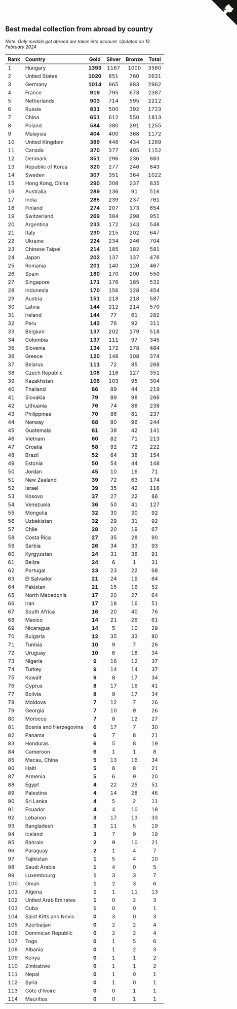## Best medal collection from abroad by country

*Note: Only medals got abroad are taken into account.*
*Updated on 13 February 2024*

| Rank | Country | Gold | Silver | Bronze | Total |
| :--- | :--- | :--: | :--: | :--: | :--: |
| 1 | Hungary | **1393** | 1167 | 1000 | 3560 |
| 2 | United States | **1020** | 851 | 760 | 2631 |
| 3 | Germany | **1014** | 965 | 983 | 2962 |
| 4 | France | **919** | 795 | 673 | 2387 |
| 5 | Netherlands | **903** | 714 | 595 | 2212 |
| 6 | Russia | **831** | 500 | 392 | 1723 |
| 7 | China | **651** | 612 | 550 | 1813 |
| 8 | Poland | **584** | 380 | 291 | 1255 |
| 9 | Malaysia | **404** | 400 | 368 | 1172 |
| 10 | United Kingdom | **389** | 446 | 434 | 1269 |
| 11 | Canada | **370** | 377 | 405 | 1152 |
| 12 | Denmark | **351** | 296 | 236 | 883 |
| 13 | Republic of Korea | **320** | 277 | 246 | 843 |
| 14 | Sweden | **307** | 351 | 364 | 1022 |
| 15 | Hong Kong, China | **290** | 308 | 237 | 835 |
| 16 | Australia | **289** | 136 | 91 | 516 |
| 17 | India | **285** | 239 | 237 | 761 |
| 18 | Finland | **274** | 207 | 173 | 654 |
| 19 | Switzerland | **269** | 384 | 298 | 951 |
| 20 | Argentina | **233** | 172 | 143 | 548 |
| 21 | Italy | **230** | 215 | 202 | 647 |
| 22 | Ukraine | **224** | 234 | 246 | 704 |
| 23 | Chinese Taipei | **214** | 185 | 182 | 581 |
| 24 | Japan | **202** | 137 | 137 | 476 |
| 25 | Romania | **201** | 140 | 126 | 467 |
| 26 | Spain | **180** | 170 | 200 | 550 |
| 27 | Singapore | **171** | 176 | 185 | 532 |
| 28 | Indonesia | **170** | 156 | 128 | 454 |
| 29 | Austria | **151** | 218 | 218 | 587 |
| 30 | Latvia | **144** | 212 | 214 | 570 |
| 31 | Ireland | **144** | 77 | 61 | 282 |
| 32 | Peru | **143** | 76 | 92 | 311 |
| 33 | Belgium | **137** | 202 | 179 | 518 |
| 34 | Colombia | **137** | 111 | 97 | 345 |
| 35 | Slovenia | **134** | 172 | 178 | 484 |
| 36 | Greece | **120** | 146 | 108 | 374 |
| 37 | Belarus | **111** | 72 | 85 | 268 |
| 38 | Czech Republic | **108** | 116 | 127 | 351 |
| 39 | Kazakhstan | **106** | 103 | 95 | 304 |
| 40 | Thailand | **86** | 89 | 44 | 219 |
| 41 | Slovakia | **79** | 89 | 98 | 266 |
| 42 | Lithuania | **76** | 74 | 88 | 238 |
| 43 | Philippines | **70** | 86 | 81 | 237 |
| 44 | Norway | **68** | 80 | 96 | 244 |
| 45 | Guatemala | **61** | 38 | 42 | 141 |
| 46 | Vietnam | **60** | 82 | 71 | 213 |
| 47 | Croatia | **58** | 92 | 72 | 222 |
| 48 | Brazil | **52** | 64 | 38 | 154 |
| 49 | Estonia | **50** | 54 | 44 | 148 |
| 50 | Jordan | **45** | 10 | 16 | 71 |
| 51 | New Zealand | **39** | 72 | 63 | 174 |
| 52 | Israel | **39** | 35 | 42 | 116 |
| 53 | Kosovo | **37** | 27 | 22 | 86 |
| 54 | Venezuela | **36** | 50 | 41 | 127 |
| 55 | Mongolia | **32** | 30 | 30 | 92 |
| 56 | Uzbekistan | **32** | 29 | 31 | 92 |
| 57 | Chile | **28** | 20 | 19 | 67 |
| 58 | Costa Rica | **27** | 35 | 28 | 90 |
| 59 | Serbia | **26** | 34 | 33 | 93 |
| 60 | Kyrgyzstan | **24** | 31 | 36 | 91 |
| 61 | Belize | **24** | 6 | 1 | 31 |
| 62 | Portugal | **23** | 23 | 22 | 68 |
| 63 | El Salvador | **21** | 24 | 19 | 64 |
| 64 | Pakistan | **21** | 15 | 16 | 52 |
| 65 | North Macedonia | **17** | 20 | 27 | 64 |
| 66 | Iran | **17** | 18 | 16 | 51 |
| 67 | South Africa | **16** | 20 | 40 | 76 |
| 68 | Mexico | **14** | 21 | 26 | 61 |
| 69 | Nicaragua | **14** | 5 | 10 | 29 |
| 70 | Bulgaria | **12** | 35 | 33 | 80 |
| 71 | Tunisia | **10** | 9 | 7 | 26 |
| 72 | Uruguay | **10** | 6 | 18 | 34 |
| 73 | Nigeria | **9** | 16 | 12 | 37 |
| 74 | Turkey | **9** | 14 | 14 | 37 |
| 75 | Kuwait | **9** | 8 | 17 | 34 |
| 76 | Cyprus | **8** | 17 | 16 | 41 |
| 77 | Bolivia | **8** | 9 | 17 | 34 |
| 78 | Moldova | **7** | 12 | 7 | 26 |
| 79 | Georgia | **7** | 10 | 9 | 26 |
| 80 | Morocco | **7** | 8 | 12 | 27 |
| 81 | Bosnia and Herzegovina | **6** | 17 | 7 | 30 |
| 82 | Panama | **6** | 7 | 8 | 21 |
| 83 | Honduras | **6** | 5 | 8 | 19 |
| 84 | Cameroon | **6** | 1 | 1 | 8 |
| 85 | Macau, China | **5** | 13 | 16 | 34 |
| 86 | Haiti | **5** | 8 | 8 | 21 |
| 87 | Armenia | **5** | 6 | 9 | 20 |
| 88 | Egypt | **4** | 22 | 25 | 51 |
| 89 | Palestine | **4** | 14 | 28 | 46 |
| 90 | Sri Lanka | **4** | 5 | 2 | 11 |
| 91 | Ecuador | **4** | 4 | 10 | 18 |
| 92 | Lebanon | **3** | 17 | 13 | 33 |
| 93 | Bangladesh | **3** | 11 | 5 | 19 |
| 94 | Iceland | **3** | 7 | 9 | 19 |
| 95 | Bahrain | **2** | 9 | 10 | 21 |
| 96 | Paraguay | **2** | 1 | 4 | 7 |
| 97 | Tajikistan | **1** | 5 | 4 | 10 |
| 98 | Saudi Arabia | **1** | 4 | 0 | 5 |
| 99 | Luxembourg | **1** | 3 | 3 | 7 |
| 100 | Oman | **1** | 2 | 3 | 6 |
| 101 | Algeria | **1** | 1 | 11 | 13 |
| 102 | United Arab Emirates | **1** | 0 | 2 | 3 |
| 103 | Cuba | **1** | 0 | 0 | 1 |
| 104 | Saint Kitts and Nevis | **0** | 3 | 0 | 3 |
| 105 | Azerbaijan | **0** | 2 | 2 | 4 |
| 106 | Dominican Republic | **0** | 2 | 2 | 4 |
| 107 | Togo | **0** | 1 | 5 | 6 |
| 108 | Albania | **0** | 1 | 2 | 3 |
| 109 | Kenya | **0** | 1 | 1 | 2 |
| 110 | Zimbabwe | **0** | 1 | 1 | 2 |
| 111 | Nepal | **0** | 1 | 0 | 1 |
| 112 | Syria | **0** | 1 | 0 | 1 |
| 113 | Côte d'Ivoire | **0** | 0 | 1 | 1 |
| 114 | Mauritius | **0** | 0 | 1 | 1 |


<a href="https://github.com/JustinTimeCuber/wca_statistics" class="github-corner" aria-label="View source on Github"><svg width="80" height="80" viewBox="0 0 250 250" style="fill:#151513; color:#fff; position: absolute; top: 0; border: 0; right: 0;" aria-hidden="true"><path d="M0,0 L115,115 L130,115 L142,142 L250,250 L250,0 Z"></path><path d="M128.3,109.0 C113.8,99.7 119.0,89.6 119.0,89.6 C122.0,82.7 120.5,78.6 120.5,78.6 C119.2,72.0 123.4,76.3 123.4,76.3 C127.3,80.9 125.5,87.3 125.5,87.3 C122.9,97.6 130.6,101.9 134.4,103.2" fill="currentColor" style="transform-origin: 130px 106px;" class="octo-arm"></path><path d="M115.0,115.0 C114.9,115.1 118.7,116.5 119.8,115.4 L133.7,101.6 C136.9,99.2 139.9,98.4 142.2,98.6 C133.8,88.0 127.5,74.4 143.8,58.0 C148.5,53.4 154.0,51.2 159.7,51.0 C160.3,49.4 163.2,43.6 171.4,40.1 C171.4,40.1 176.1,42.5 178.8,56.2 C183.1,58.6 187.2,61.8 190.9,65.4 C194.5,69.0 197.7,73.2 200.1,77.6 C213.8,80.2 216.3,84.9 216.3,84.9 C212.7,93.1 206.9,96.0 205.4,96.6 C205.1,102.4 203.0,107.8 198.3,112.5 C181.9,128.9 168.3,122.5 157.7,114.1 C157.9,116.9 156.7,120.9 152.7,124.9 L141.0,136.5 C139.8,137.7 141.6,141.9 141.8,141.8 Z" fill="currentColor" class="octo-body"></path></svg></a><style>.github-corner:hover .octo-arm{animation:octocat-wave 560ms ease-in-out}@keyframes octocat-wave{0%,100%{transform:rotate(0)}20%,60%{transform:rotate(-25deg)}40%,80%{transform:rotate(10deg)}}@media (max-width:500px){.github-corner:hover .octo-arm{animation:none}.github-corner .octo-arm{animation:octocat-wave 560ms ease-in-out}}</style>

